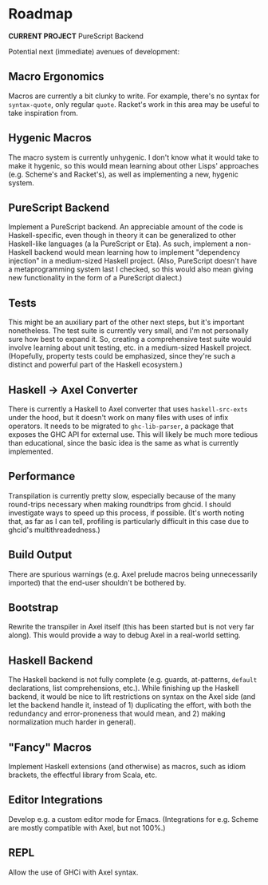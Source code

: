 # Roadmap

**CURRENT PROJECT** PureScript Backend

Potential next (immediate) avenues of development:

## Macro Ergonomics

Macros are currently a bit clunky to write. For example, there's no syntax for `syntax-quote`, only regular `quote`.
Racket's work in this area may be useful to take inspiration from.

## Hygenic Macros

The macro system is currently unhygenic. I don't know what it would take to make it hygenic, so this would mean learning about other Lisps' approaches (e.g. Scheme's and Racket's), as well as implementing a new, hygenic system.

## PureScript Backend

Implement a PureScript backend. An appreciable amount of the code is Haskell-specific, even though in theory it can be generalized to other Haskell-like languages (a la PureScript or Eta). As such, implement a non-Haskell backend would mean learning how to implement "dependency injection" in a medium-sized Haskell project.
(Also, PureScript doesn't have a metaprogramming system last I checked, so this would also mean giving new functionality in the form of a PureScript dialect.)

## Tests

This might be an auxiliary part of the other next steps, but it's important nonetheless. The test suite is currently very small, and I'm not personally sure how best to expand it. So, creating a comprehensive test suite would involve learning about unit testing, etc. in a medium-sized Haskell project. (Hopefully, property tests could be emphasized, since they're such a distinct and powerful part of the Haskell ecosystem.)

## Haskell -> Axel Converter

There is currently a Haskell to Axel converter that uses `haskell-src-exts` under the hood, but it doesn't work on many files with uses of infix operators. It needs to be migrated to `ghc-lib-parser`, a package that exposes the GHC API for external use. This will likely be much more tedious than educational, since the basic idea is the same as what is currently implemented.

## Performance

Transpilation is currently pretty slow, especially because of the many round-trips necessary when making roundtrips from ghcid. I should investigate ways to speed up this process, if possible. (It's worth noting that, as far as I can tell, profiling is particularly difficult in this case due to ghcid's multithreadedness.)

## Build Output

There are spurious warnings (e.g. Axel prelude macros being unnecessarily imported) that the end-user shouldn't be bothered by.

## Bootstrap

Rewrite the transpiler in Axel itself (this has been started but is not very far along). This would provide a way to debug Axel in a real-world setting.

## Haskell Backend

The Haskell backend is not fully complete (e.g. guards, at-patterns, `default` declarations, list comprehensions, etc.). While finishing up the Haskell backend, it would be nice to lift restrictions on syntax on the Axel side (and let the backend handle it, instead of 1) duplicating the effort, with both the redundancy and error-proneness that would mean, and 2) making normalization much harder in general).

## "Fancy" Macros

Implement Haskell extensions (and otherwise) as macros, such as idiom brackets, the effectful library from Scala, etc.

## Editor Integrations

Develop e.g. a custom editor mode for Emacs. (Integrations for e.g. Scheme are mostly compatible with Axel, but not 100%.)

## REPL

Allow the use of GHCi with Axel syntax.
